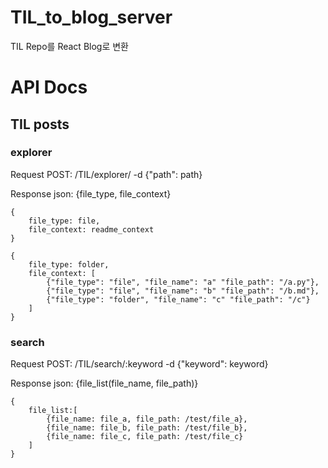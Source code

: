 # TIL_to_blog_server
TIL Repo를 React Blog로 변환


# API Docs

## TIL posts

### explorer

Request POST: /TIL/explorer/ -d {"path": path}

Response json: {file_type, file_context}

```
{
    file_type: file,
    file_context: readme_context
}

{
    file_type: folder,
    file_context: [
        {"file_type": "file", "file_name": "a" "file_path": "/a.py"},
        {"file_type": "file", "file_name": "b" "file_path": "/b.md"},
        {"file_type": "folder", "file_name": "c" "file_path": "/c"}
    ]
}
```

### search

Request POST: /TIL/search/:keyword -d {"keyword": keyword}

Response json: {file_list(file_name, file_path)}

```
{
    file_list:[
        {file_name: file_a, file_path: /test/file_a},
        {file_name: file_b, file_path: /test/file_b},
        {file_name: file_c, file_path: /test/file_c}
    ]
}
```
